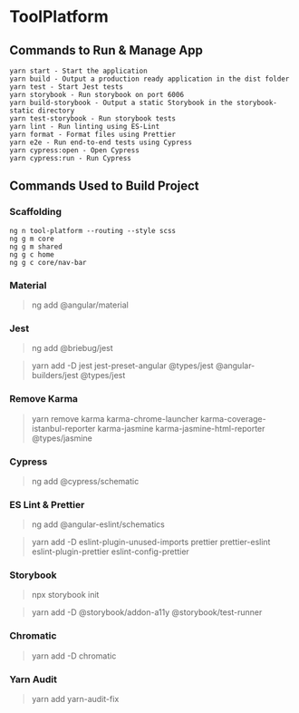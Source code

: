 # ToolPlatform

## Commands to Run & Manage App

```
yarn start - Start the application
yarn build - Output a production ready application in the dist folder
yarn test - Start Jest tests
yarn storybook - Run storybook on port 6006
yarn build-storybook - Output a static Storybook in the storybook-static directory
yarn test-storybook - Run storybook tests
yarn lint - Run linting using ES-Lint
yarn format - Format files using Prettier
yarn e2e - Run end-to-end tests using Cypress
yarn cypress:open - Open Cypress
yarn cypress:run - Run Cypress
```

## Commands Used to Build Project

### Scaffolding

```
ng n tool-platform --routing --style scss
ng g m core
ng g m shared
ng g c home
ng g c core/nav-bar
```

### Material

> ng add @angular/material

### Jest

> ng add @briebug/jest

> yarn add -D jest jest-preset-angular @types/jest @angular-builders/jest @types/jest

### Remove Karma

> yarn remove karma karma-chrome-launcher karma-coverage-istanbul-reporter karma-jasmine karma-jasmine-html-reporter @types/jasmine

### Cypress

> ng add @cypress/schematic

### ES Lint & Prettier

> ng add @angular-eslint/schematics

> yarn add -D eslint-plugin-unused-imports prettier prettier-eslint eslint-plugin-prettier eslint-config-prettier

### Storybook

> npx storybook init

> yarn add -D @storybook/addon-a11y @storybook/test-runner

### Chromatic

> yarn add -D chromatic

### Yarn Audit

> yarn add yarn-audit-fix
